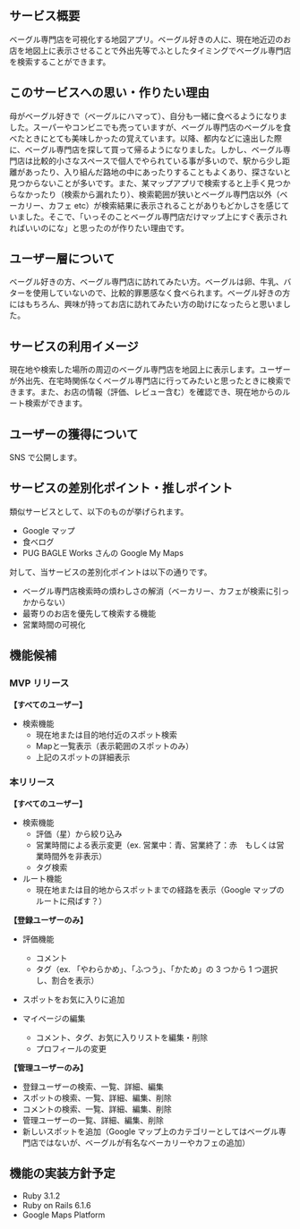 ## サービス概要

ベーグル専門店を可視化する地図アプリ。ベーグル好きの人に、現在地近辺のお店を地図上に表示させることで外出先等でふとしたタイミングでベーグル専門店を検索することができます。

## このサービスへの思い・作りたい理由

母がベーグル好きで（ベーグルにハマって）、自分も一緒に食べるようになりました。スーパーやコンビニでも売っていますが、ベーグル専門店のベーグルを食べたときにとても美味しかったの覚えています。以降、都内などに遠出した際に、ベーグル専門店を探して買って帰るようになりました。しかし、ベーグル専門店は比較的小さなスペースで個人でやられている事が多いので、駅から少し距離があったり、入り組んだ路地の中にあったりすることもよくあり、探さないと見つからないことが多いです。また、某マップアプリで検索すると上手く見つからなかったり（検索から漏れたり）、検索範囲が狭いとベーグル専門店以外（ベーカリー、カフェ etc）が検索結果に表示されることがありもどかしさを感じていました。そこで、「いっそのことベーグル専門店だけマップ上にすぐ表示されればいいのにな」と思ったのが作りたい理由です。

## ユーザー層について

ベーグル好きの方、ベーグル専門店に訪れてみたい方。ベーグルは卵、牛乳、バターを使用していないので、比較的罪悪感なく食べられます。ベーグル好きの方にはもちろん、興味が持ってお店に訪れてみたい方の助けになったらと思いました。

## サービスの利用イメージ

現在地や検索した場所の周辺のベーグル専門店を地図上に表示します。ユーザーが外出先、在宅時関係なくベーグル専門店に行ってみたいと思ったときに検索できます。また、お店の情報（評価、レビュー含む）を確認でき、現在地からのルート検索ができます。

## ユーザーの獲得について

SNS で公開します。

## サービスの差別化ポイント・推しポイント

類似サービスとして、以下のものが挙げられます。
- Google マップ
- 食べログ
- PUG BAGLE Works さんの Google My Maps

対して、当サービスの差別化ポイントは以下の通りです。
- ベーグル専門店検索時の煩わしさの解消（ベーカリー、カフェが検索に引っかからない）
- 最寄りのお店を優先して検索する機能
- 営業時間の可視化

## 機能候補

### MVP リリース

**【すべてのユーザー】**

- 検索機能
  - 現在地または目的地付近のスポット検索
  - Mapと一覧表示（表示範囲のスポットのみ）
  - 上記のスポットの詳細表示

### 本リリース

**【すべてのユーザー】**

- 検索機能
  - 評価（星）から絞り込み
  - 営業時間による表示変更（ex. 営業中：青、営業終了：赤　もしくは営業時間外を非表示）
  - タグ検索
- ルート機能
  - 現在地または目的地からスポットまでの経路を表示（Google マップのルートに飛ばす？）

**【登録ユーザーのみ】**

- 評価機能

  - コメント
  - タグ（ex. 「やわらかめ」、「ふつう」、「かため」の 3 つから 1 つ選択し、割合を表示）

- スポットをお気に入りに追加
- マイページの編集
  - コメント、タグ、お気に入りリストを編集・削除
  - プロフィールの変更

**【管理ユーザーのみ】**

- 登録ユーザーの検索、一覧、詳細、編集
- スポットの検索、一覧、詳細、編集、削除
- コメントの検索、一覧、詳細、編集、削除
- 管理ユーザーの一覧、詳細、編集、削除
- 新しいスポットを追加（Google マップ上のカテゴリーとしてはベーグル専門店ではないが、ベーグルが有名なベーカリーやカフェの追加）

## 機能の実装方針予定

- Ruby 3.1.2
- Ruby on Rails 6.1.6
- Google Maps Platform
